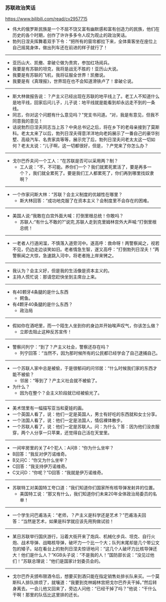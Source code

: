 ### 苏联政治笑话
https://www.bilibili.com/read/cv2957715
- 伟大的俄罗斯民族是一个不屈不饶又富有幽默感和富有创造力的民族，他们在历史的各个时期，创作了许许多多令人叹为观止的政治笑话。
- 勃列日涅夫挥舞着双手下令：“把所有的窗帘都拉下来，全体乘客坐在座位上自己摇晃身体，做出列车还在前进的样子就行了！
---
- 亚历山大、凯撤、拿破仑做为贵宾，参加红场阅兵。
- 我要是有苏联的坦克，我将是战无不胜的！亚历山大说。
- 我要是有苏联的飞机，我将征服全世界！凯撤说。
- 我要是有《真理报》，世界现在也不会知道滑铁卢了！拿破仑说。
---
- 斯大林做报告说：？产主义已经出现在苏联的地平线上了。老工人不知道什么是地平线，回家后问儿子，儿子说：地平线就是能看到却永远走不到的一条线。
- 同志，你对这个问题有什么意见吗？”党支书问道。“对，我是有意见，但我不同意我的意见！
- 话说勃烈日涅夫同志当上苏？中央总书记之后，将在乡下的老母亲接到了莫斯科。老太太来了以后，勃列日涅夫得意洋洋地向老妈展示了一番自己的豪华别墅、高级汽车、名贵家具等等，展示完了后，勃列日涅夫问老太太这一切如何？老太太说：“儿子啊，这一切都很好，但是，？产党来了你怎么办？
---
- 戈尔巴乔夫问一个工人：“在苏联是否可以采用两？制？
  - 工人说：“不，不可能。养你们一个？我们就累死累活了，要是再多一个？，我们就全累死了。要是我们工人都累死了，你们再到哪里找奴隶啊？
---
- 一个作家问斯大林：“苏联？会主义制度的优越性在哪里？
  - 斯大林回答：“成功地克服了在资本主义？会制度里不会存在的困难。
---
- 美国人说:“我敢在白宫外面大喊：打倒里根总统！你敢吗？
  - 苏联人:“有什么不敢的?”说完,苏联人走到克里姆林宫外大声喊:“打倒里根总统！
---
- 一老者人行道闲溜，不慎落入道旁河中。遂高呼：救命呀！两警察闻之，视若不见，仍边走边谈笑如旧。老者情急生智，遂又高呼：“打倒勃列日涅夫！”两警察闻之大惊，急速跳入河中，将老者拖上岸来铐之。
---
- 我认为？会主义好，但是我的生活像是资本主义的。
 - 主持人慌忙说：那请您赶快坐到主席台上来。
---
- 有40颗牙4条腿的是什么东西
  - 鳄鱼。
- 有4颗牙40条腿的是什么东西？
  - 政治局
---
- 假如你在酒吧里，而一个陌生人坐到你的身边并开始唉声叹气，你该怎么做？
  - 立即去阻止这种反苏宣传！
---
- 警察问列宁：“到了？产主义社会，警察还存在吗？
  - 列宁回答：“当然不，因为那时候所有的公民都已经学会了自己逮捕自己。
---
- 一个苏联人家中总是被偷，于是很郁闷的问邻居：“什么时候我们家的东西才能不被偷？
  - 邻居：“等到了？产主义社会就不被偷了。
- 为什么？
  - 因为在整个？会主义阶段就已经被偷光了。
---
- 美术馆里有一幅描写亚当和夏娃的画。
- 一个英国人看了，说：他们一定是英国人，男士有好吃的东西就和女士分享。
- 一个法国人看了，说：他们一定是法国人，情侣裸体散步。
- 一个苏联人看了，说：他们一定是苏联人。问：为什么？答：因为他们没衣服穿，两个人分享一只苹果，还觉得自己活在天堂里。
---
- 一间牢房里的关了4个犯人：A问B：“你为什么坐牢？
- B回答：“我反对伊万诺维奇。
- B又问C：“你又为什么坐牢？
- C回答：“我支持伊万诺维奇。
- C又问D：“你呢？”D回答：“我就是伊万诺维奇。
---
- 苏联特工对美国特工夸口道：“我们知道你们国家所有核导弹发射井的位置。
  - 美国特工说：“那又有什么，我们知道你们未来20年全体政治局委员的名单！
---
- 一个学生问巴甫洛夫：“老师，？产主义是科学还是艺术？”巴甫洛夫回答：“当然是艺术，如果是科学就应该先用狗做试验！
---
- 某日苏联举行国庆游行，沿着大街开来了炮兵、机械化步兵、坦克、自行火炮、战术导弹、战略核导弹，破坏力一个比一个大；队列末尾却是几个带公文包的矮子。站在看台上的勃列日涅夫惊讶地问：“这几个人破坏力比核导弹还大！他们是什么人？”KGB头子说：“不是我的人！”国防部长说：“没见过他们！”苏联总理说：“他们是国家计划委员会的。
---
- 戈尔巴乔夫颁布限酒令后，想要买到酒只能在指定销售处排长队来买。一个莫斯科人排队排烦了，就嚷道：“我要到克林姆林宫把戈尔巴乔夫干掉。”然后转身离去。一会儿他又回来了，旁边人问他：“已经干掉了吗？”他说：“干什么干啊！那里的队伍比这里排的还长。
